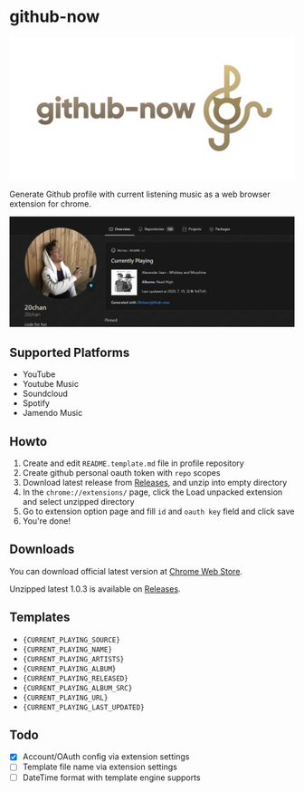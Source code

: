 # github-now

![banner](/banner.png)

Generate Github profile with current listening music as a web browser extension for chrome.

![preview](/preview.png)

## Supported Platforms

- YouTube
- Youtube Music
- Soundcloud
- Spotify
- Jamendo Music

## Howto

1. Create and edit `README.template.md` file in profile repository
2. Create github personal oauth token with `repo` scopes
3. Download latest release from [Releases](https://github.com/20chan/github-now/releases), and unzip into empty directory
3. In the `chrome://extensions/` page, click the Load unpacked extension and select unzipped directory
4. Go to extension option page and fill `id` and `oauth key` field and click save
5. You're done!

## Downloads

You can download official latest version at [Chrome Web Store](https://chrome.google.com/webstore/detail/github-now/kokofjekemkckglmfpnoanadmjolbanj).

Unzipped latest 1.0.3 is available on [Releases](https://github.com/20chan/github-now/releases).

## Templates

- `{CURRENT_PLAYING_SOURCE}`
- `{CURRENT_PLAYING_NAME}`
- `{CURRENT_PLAYING_ARTISTS}`
- `{CURRENT_PLAYING_ALBUM}`
- `{CURRENT_PLAYING_RELEASED}`
- `{CURRENT_PLAYING_ALBUM_SRC}`
- `{CURRENT_PLAYING_URL}`
- `{CURRENT_PLAYING_LAST_UPDATED}`

## Todo

- [x] Account/OAuth config via extension settings
- [ ] Template file name via extension settings
- [ ] DateTime format with template engine supports
